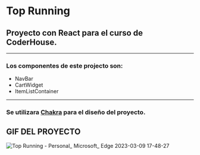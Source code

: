 # Top Running

## Proyecto con React para el curso de **CoderHouse**.

---

### Los componentes de este projecto son:

- NavBar
- CartWidget
- ItemListContainer

---

### Se utilizara [Chakra](https://chakra-ui.com/) para el diseño del proyecto.

## GIF DEL PROYECTO
![Top Running - Personal_ Microsoft_ Edge 2023-03-09 17-48-27](https://user-images.githubusercontent.com/105575445/224187791-dcf9cc36-fd6c-44d4-8d0f-60ca75d244fe.gif)
